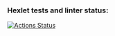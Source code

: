 ### Hexlet tests and linter status:
[![Actions Status](https://github.com/bombom70/php-web-development-project-lvl4/workflows/hexlet-check/badge.svg)](https://github.com/bombom70/php-web-development-project-lvl4/actions)